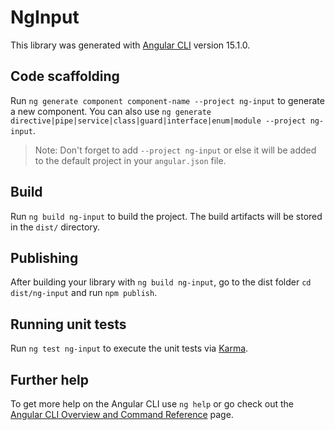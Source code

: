 # NgInput

This library was generated with [Angular CLI](https://github.com/angular/angular-cli) version 15.1.0.

## Code scaffolding

Run `ng generate component component-name --project ng-input` to generate a new component. You can also use `ng generate directive|pipe|service|class|guard|interface|enum|module --project ng-input`.
> Note: Don't forget to add `--project ng-input` or else it will be added to the default project in your `angular.json` file. 

## Build

Run `ng build ng-input` to build the project. The build artifacts will be stored in the `dist/` directory.

## Publishing

After building your library with `ng build ng-input`, go to the dist folder `cd dist/ng-input` and run `npm publish`.

## Running unit tests

Run `ng test ng-input` to execute the unit tests via [Karma](https://karma-runner.github.io).

## Further help

To get more help on the Angular CLI use `ng help` or go check out the [Angular CLI Overview and Command Reference](https://angular.io/cli) page.
